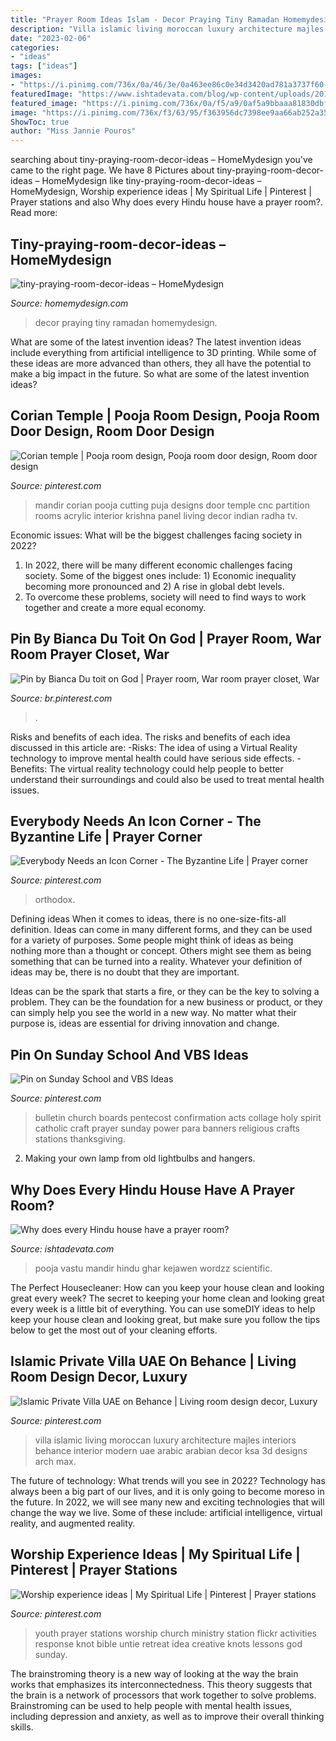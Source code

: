 ```yaml
---
title: "Prayer Room Ideas Islam - Decor Praying Tiny Ramadan Homemydesign"
description: "Villa islamic living moroccan luxury architecture majles interiors behance interior modern uae arabic arabian decor ksa 3d designs arch max"
date: "2023-02-06"
categories:
- "ideas"
tags: ["ideas"]
images:
- "https://i.pinimg.com/736x/0a/46/3e/0a463ee86c0e34d3420ad781a3737f60--religious-bulletin-boards-church-bulletin-boards.jpg"
featuredImage: "https://www.ishtadevata.com/blog/wp-content/uploads/2014/02/COCONUT1.jpg"
featured_image: "https://i.pinimg.com/736x/0a/f5/a9/0af5a9bbaaa81830dbf5a556ba7ea6d6.jpg"
image: "https://i.pinimg.com/736x/f3/63/95/f363956dc7398ee9aa66ab252a35b804.jpg"
ShowToc: true
author: "Miss Jannie Pouros"
---
```






	

		
searching about tiny-praying-room-decor-ideas – HomeMydesign you've came to the right page. We have 8 Pictures about tiny-praying-room-decor-ideas – HomeMydesign like tiny-praying-room-decor-ideas – HomeMydesign, Worship experience ideas | My Spiritual Life | Pinterest | Prayer stations and also Why does every Hindu house have a prayer room?. Read more:
		
    
## Tiny-praying-room-decor-ideas – HomeMydesign

<img loading=lazy src="https://homemydesign.com/wp-content/uploads/2019/05/tiny-praying-room-decor-ideas.jpg" onerror="this.onerror=null;this.src='https://tse2.mm.bing.net/th?id=OIP.tG4H7HW-BWFL7iyHxj-6ZAHaHa&amp;pid=15.1';" alt="tiny-praying-room-decor-ideas – HomeMydesign">

_Source: homemydesign.com_

>decor praying tiny ramadan homemydesign. 

	

What are some of the latest invention ideas?
The latest invention ideas include everything from artificial intelligence to 3D printing. While some of these ideas are more advanced than others, they all have the potential to make a big impact in the future. So what are some of the latest invention ideas?

    
## Corian Temple | Pooja Room Design, Pooja Room Door Design, Room Door Design

<img loading=lazy src="https://i.pinimg.com/736x/f3/63/95/f363956dc7398ee9aa66ab252a35b804.jpg" onerror="this.onerror=null;this.src='https://tse3.mm.bing.net/th?id=OIP.9avW7zL_p5VBkkkrRi-JsgAAAA&amp;pid=15.1';" alt="Corian temple | Pooja room design, Pooja room door design, Room door design">

_Source: pinterest.com_

>mandir corian pooja cutting puja designs door temple cnc partition rooms acrylic interior krishna panel living decor indian radha tv. 

	

Economic issues: What will be the biggest challenges facing society in 2022?
1. In 2022, there will be many different economic challenges facing society. Some of the biggest ones include: 1) Economic inequality becoming more pronounced and 2) A rise in global debt levels.
2. To overcome these problems, society will need to find ways to work together and create a more equal economy.

    
## Pin By Bianca Du Toit On God | Prayer Room, War Room Prayer Closet, War

<img loading=lazy src="https://i.pinimg.com/736x/0a/f5/a9/0af5a9bbaaa81830dbf5a556ba7ea6d6.jpg" onerror="this.onerror=null;this.src='https://tse4.mm.bing.net/th?id=OIP.Qil0I61h7knL2_EQsPoflAHaJ4&amp;pid=15.1';" alt="Pin by Bianca Du toit on God | Prayer room, War room prayer closet, War">

_Source: br.pinterest.com_

>. 

	

Risks and benefits of each idea.
The risks and benefits of each idea discussed in this article are: 
-Risks: The idea of using a Virtual Reality technology to improve mental health could have serious side effects.
-Benefits: The virtual reality technology could help people to better understand their surroundings and could also be used to treat mental health issues.

    
## Everybody Needs An Icon Corner - The Byzantine Life | Prayer Corner

<img loading=lazy src="https://i.pinimg.com/736x/33/4f/1b/334f1b72bf18d81d178e7226de10f892.jpg" onerror="this.onerror=null;this.src='https://tse3.mm.bing.net/th?id=OIP.iGVn-c-91tm8_ItEUlOezAHaLH&amp;pid=15.1';" alt="Everybody Needs an Icon Corner - The Byzantine Life | Prayer corner">

_Source: pinterest.com_

>orthodox. 

	

Defining ideas
When it comes to ideas, there is no one-size-fits-all definition. Ideas can come in many different forms, and they can be used for a variety of purposes.
Some people might think of ideas as being nothing more than a thought or concept. Others might see them as being something that can be turned into a reality. Whatever your definition of ideas may be, there is no doubt that they are important.

Ideas can be the spark that starts a fire, or they can be the key to solving a problem. They can be the foundation for a new business or product, or they can simply help you see the world in a new way. No matter what their purpose is, ideas are essential for driving innovation and change.

    
## Pin On Sunday School And VBS Ideas

<img loading=lazy src="https://i.pinimg.com/736x/0a/46/3e/0a463ee86c0e34d3420ad781a3737f60--religious-bulletin-boards-church-bulletin-boards.jpg" onerror="this.onerror=null;this.src='https://tse2.mm.bing.net/th?id=OIP.pdZWitAGfh0k75AN6B7XtgHaJ7&amp;pid=15.1';" alt="Pin on Sunday School and VBS Ideas">

_Source: pinterest.com_

>bulletin church boards pentecost confirmation acts collage holy spirit catholic craft prayer sunday power para banners religious crafts stations thanksgiving. 

	

2. Making your own lamp from old lightbulbs and hangers.

    
## Why Does Every Hindu House Have A Prayer Room?

<img loading=lazy src="https://www.ishtadevata.com/blog/wp-content/uploads/2014/02/COCONUT1.jpg" onerror="this.onerror=null;this.src='https://tse1.mm.bing.net/th?id=OIP.lPINo3q3wDyMDymELCztBwHaEG&amp;pid=15.1';" alt="Why does every Hindu house have a prayer room?">

_Source: ishtadevata.com_

>pooja vastu mandir hindu ghar kejawen wordzz scientific. 

	

The Perfect Housecleaner: How can you keep your house clean and looking great every week?
The secret to keeping your home clean and looking great every week is a little bit of everything. You can use someDIY ideas to help keep your house clean and looking great, but make sure you follow the tips below to get the most out of your cleaning efforts.

    
## Islamic Private Villa UAE On Behance | Living Room Design Decor, Luxury

<img loading=lazy src="https://i.pinimg.com/736x/49/1d/eb/491deb0f1a6a0d9da0f1ef8c7cf4fa49.jpg" onerror="this.onerror=null;this.src='https://tse3.mm.bing.net/th?id=OIP.EC4pvhJKE2yVoDIy3IiybQHaFy&amp;pid=15.1';" alt="Islamic Private Villa UAE on Behance | Living room design decor, Luxury">

_Source: pinterest.com_

>villa islamic living moroccan luxury architecture majles interiors behance interior modern uae arabic arabian decor ksa 3d designs arch max. 

	

The future of technology: What trends will you see in 2022?
Technology has always been a big part of our lives, and it is only going to become moreso in the future. In 2022, we will see many new and exciting technologies that will change the way we live. Some of these include: artificial intelligence, virtual reality, and augmented reality.

    
## Worship Experience Ideas | My Spiritual Life | Pinterest | Prayer Stations

<img loading=lazy src="https://s-media-cache-ak0.pinimg.com/736x/01/64/41/0164419d07f96a21ba0bb4a33f8d9398--church-ministry-youth-ministry.jpg" onerror="this.onerror=null;this.src='https://tse1.mm.bing.net/th?id=OIP.IZ4yy49Ed4WKHwz_N61WHwHaJ6&amp;pid=15.1';" alt="Worship experience ideas | My Spiritual Life | Pinterest | Prayer stations">

_Source: pinterest.com_

>youth prayer stations worship church ministry station flickr activities response knot bible untie retreat idea creative knots lessons god sunday. 

	

The brainstroming theory is a new way of looking at the way the brain works that emphasizes its interconnectedness. This theory suggests that the brain is a network of processors that work together to solve problems. Brainstroming can be used to help people with mental health issues, including depression and anxiety, as well as to improve their overall thinking skills.

